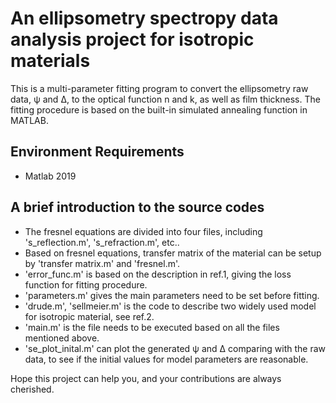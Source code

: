 # An ellipsometry spectropy data analysis project for isotropic materials
This is a multi-parameter fitting program to convert the ellipsometry raw data, ψ and Δ, to the optical function n and k, as well as film thickness. The fitting procedure is based on the built-in simulated annealing function in MATLAB.
## Environment Requirements
+ Matlab 2019
## A brief introduction to the source codes
+ The fresnel equations are divided into four files, including 's_reflection.m', 's_refraction.m', etc..
+ Based on fresnel equations, transfer matrix of the material can be setup by 'transfer matrix.m' and 'fresnel.m'.
+ 'error_func.m' is based on the description in ref.1, giving the loss function for fitting procedure.
+ 'parameters.m' gives the main parameters need to be set before fitting.
+ 'drude.m', 'sellmeier.m' is the code to describe two widely used model for isotropic material, see ref.2.
+ 'main.m' is the file needs to be executed based on all the files mentioned above.
+ 'se_plot_inital.m' can plot the generated ψ and Δ comparing with the raw data, to see if the initial values for model parameters are reasonable.

Hope this project can help you, and your contributions are always cherished.
